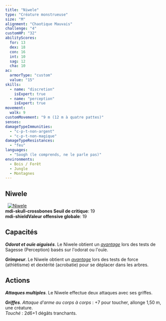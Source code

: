 ```yaml
---
title: "Niwele"
type: "Créature monstrueuse"
size: "M"
alignment: "Chaotique Mauvais"
challenge: "4"
customHP: "32"
abilityScores:
  for: 13
  dex: 18
  con: 16
  int: 10
  sag: 12
  cha: 10
ac:
  armorType: "custom"
  value: "15"
skills:
  - name: "discretion"
    isExpert: true
  - name: "perception"
    isExpert: true
movement:
  walk: 9
customMovement: "9 m (12 m à quatre pattes)"
senses:
damageTypeImmunities:
  - "c-p-t-non-argent"
  - "c-p-t-non-magique"
damageTypeResistances:
  - "feu"
languages:
  - "Soogh (le comprends, ne le parle pas)"
environments:
  - Bois / Forêt
  - Jungle
  - Montagnes
---
```

## Niwele
&nbsp;
[![Niwele](https://www.douaratil.fr/illustrations/creature-monstrueuse/niwelem.png)](https://www.douaratil.fr/illustrations/creature-monstrueuse/niwele.jpg)  
**<v-icon>mdi-skull-crossbones</v-icon> Seuil de critique**: 19        
**<v-icon>mdi-shield</v-icon>Valeur offensive globale**: 19     
## Capacités

_**Odorat et ouïe aiguisés**_. Le Niwele obtient un [_avantage_](/utiliser-les-caracteristiques/#avantage-et-desavantage) lors des tests de Sagesse (Perception) basés sur l'odorat ou l'ouïe.  

_**Grimpeur**_. Le Niwele obtient un [_avantage_](/utiliser-les-caracteristiques/#avantage-et-desavantage) lors des tests de force (athlétisme) et dextérité (acrobatie) pour se déplacer dans les arbres.


## Actions
_**Attaques multiples**_. Le Niwele effectue deux attaques avec ses griffes.

_**Griffes**_. _Attaque d'arme au corps à corps_ : +7 pour toucher, allonge 1,50 m, une créature.  
_Touché_ : 2d6+1 dégâts tranchants.
